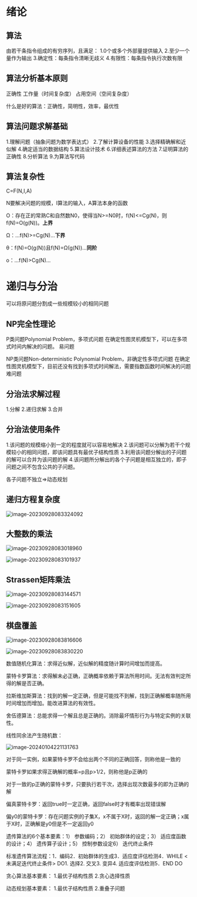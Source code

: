 # 绪论

## 算法

由若干条指令组成的有穷序列，且满足：
1.0个或多个外部量提供输入
2.至少一个量作为输出
3.确定性：每条指令清晰无歧义
4.有限性：每条指令执行次数有限

## 算法分析基本原则

正确性
工作量（时间复杂度）
占用空间（空间复杂度）

什么是好的算法：正确性，简明性，效率，最优性

## 算法问题求解基础

1.理解问题（抽象问题为数学表达式）
2.了解计算设备的性能
3.选择精确解和近似解
4.确定适当的数据结构
5.算法设计技术
6.详细表述算法的方法
7.证明算法的正确性
8.分析算法
9.为算法写代码

## 算法复杂性

C=F(N,I,A)

N要解决问题的规模，I算法的输入，A算法本身的函数

O：存在正的常熟C和自然数N0，使得当N>=N0时，f(N)<=Cg(N)，则f(N)=O(g(N))。**上界**

Ω：...f(N)>=Cg(N)...**下界**

θ：f(N)=O(g(N))且f(N)=Ω(g(N))...**同阶**

o：...f(N)>Cg(N)...

# 递归与分治

可以将原问题分割成一些规模较小的相同问题

## NP完全性理论

P类问题Polynomial Problem，多项式问题
在确定性图灵机模型下，可以在多项式时间内解决的问题。
易问题

NP类问题Non-deterministic Polynomial Problem，非确定性多项式问题
在确定性图灵机模型下，目前还没有找到多项式时间解法，需要指数函数时间解决的问题
难问题

## 分治法求解过程

1.分解
2.递归求解
3.合并

## 分治法使用条件

1.该问题的规模缩小到一定的程度就可以容易地解决
2.该问题可以分解为若干个规模较小的相同问题，即该问题具有最优子结构性质
3.利用该问题分解出的子问题的解可以合并为该问题的解
4.该问题所分解出的各个子问题是相互独立的，即子问题之间不包含公共的子问题。 

各子问题不独立=>动态规划

## 递归方程复杂度

![image-20230928083324092](C:\Users\CC507\AppData\Roaming\Typora\typora-user-images\image-20230928083324092.png)

## 大整数的乘法

![image-20230928083018960](C:\Users\CC507\AppData\Roaming\Typora\typora-user-images\image-20230928083018960.png)

![image-20230928083101937](C:\Users\CC507\AppData\Roaming\Typora\typora-user-images\image-20230928083101937.png)

## Strassen矩阵乘法

![image-20230928083144571](C:\Users\CC507\AppData\Roaming\Typora\typora-user-images\image-20230928083144571.png)

![image-20230928083151605](C:\Users\CC507\AppData\Roaming\Typora\typora-user-images\image-20230928083151605.png)

## 棋盘覆盖

![image-20230928083816606](C:\Users\CC507\AppData\Roaming\Typora\typora-user-images\image-20230928083816606.png)

![image-20230928083830220](C:\Users\CC507\AppData\Roaming\Typora\typora-user-images\image-20230928083830220.png)

数值随机化算法：求得近似解，近似解的精度随计算时间增加而提高。

蒙特卡罗算法：求得解未必正确，正确概率依赖于算法所用时间。无法有效判定所得的解是否正确。

拉斯维加斯算法：找到的解一定正确，但是可能找不到解，找到正确解概率随所用时间增加而增加。能改进算法的有效性。

舍伍德算法：总能求得一个解且总是正确的。消除最坏情形行为与特定实例的关联性。

线性同余法产生随机数：

![image-20240104221131763](C:\Users\CC507\AppData\Roaming\Typora\typora-user-images\image-20240104221131763.png)

对于同一实例，如果蒙特卡罗不会给出两个不同的正确回答，则称他是一致的

蒙特卡罗如果求得正确解的概率=p且p>1/2，则称他是p正确的

对于一致的p正确的蒙特卡罗，只要执行若干次，选择出现次数最多的即为正确的解

偏真蒙特卡罗：返回true时一定正确，返回false时才有概率出现错误解

偏y0的蒙特卡罗：存在问题实例的子集X，x不属于X时，返回的解一定正确；x属于X时，正确解是y0但是不一定返回y0

遗传算法的6个基本要素：1）  参数编码；2）  初始群体的设定；3）  适应度函数的设计；4）  遗传算子设计；5）  控制参数设定6） 迭代终止条件 

标准遗传算法流程：1．编码2．初始群体的生成3．适应度评估检测4．WHILE <未满足迭代终止条件> DO1.       选择2.       交叉3.       变异4.       适应度评估检测5．END DO 

贪心算法基本要素：
1.最优子结构性质
2.贪心选择性质

动态规划基本要素：
1.最优子结构性质
2.重叠子问题